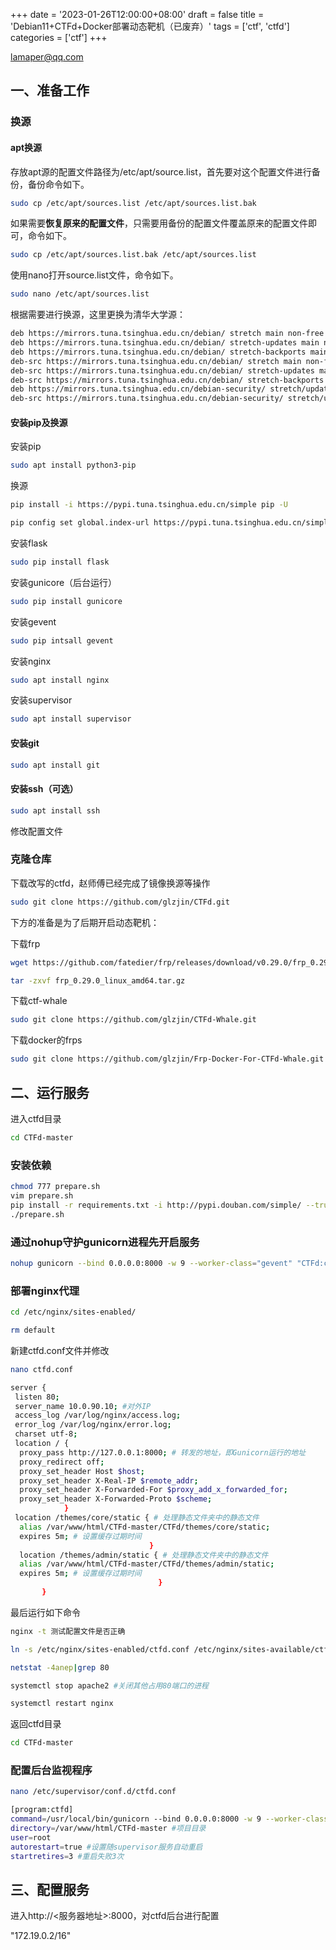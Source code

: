 +++
date = '2023-01-26T12:00:00+08:00'
draft = false
title = 'Debian11+CTFd+Docker部署动态靶机（已废弃）'
tags = ['ctf', 'ctfd']
categories = ['ctf']
+++

lamaper@qq.com

## 一、准备工作

### 换源

#### apt换源

存放apt源的配置文件路径为/etc/apt/source.list，首先要对这个配置文件进行备份，备份命令如下。

```bash
sudo cp /etc/apt/sources.list /etc/apt/sources.list.bak
```

 如果需要**恢复原来的配置文件**，只需要用备份的配置文件覆盖原来的配置文件即可，命令如下。

```bash
sudo cp /etc/apt/sources.list.bak /etc/apt/sources.list
```

 使用nano打开source.list文件，命令如下。

```bash
sudo nano /etc/apt/sources.list
```

根据需要进行换源，这里更换为清华大学源：

```bash
deb https://mirrors.tuna.tsinghua.edu.cn/debian/ stretch main non-free contrib
deb https://mirrors.tuna.tsinghua.edu.cn/debian/ stretch-updates main non-free contrib
deb https://mirrors.tuna.tsinghua.edu.cn/debian/ stretch-backports main non-free contrib
deb-src https://mirrors.tuna.tsinghua.edu.cn/debian/ stretch main non-free contrib
deb-src https://mirrors.tuna.tsinghua.edu.cn/debian/ stretch-updates main non-free contrib
deb-src https://mirrors.tuna.tsinghua.edu.cn/debian/ stretch-backports main non-free contrib
deb https://mirrors.tuna.tsinghua.edu.cn/debian-security/ stretch/updates main non-free contrib
deb-src https://mirrors.tuna.tsinghua.edu.cn/debian-security/ stretch/updates main non-free contrib
```

#### 安装pip及换源

安装pip

```bash
sudo apt install python3-pip
```

换源

```bash
pip install -i https://pypi.tuna.tsinghua.edu.cn/simple pip -U
```

```bash
pip config set global.index-url https://pypi.tuna.tsinghua.edu.cn/simple
```

安装flask

```bash
sudo pip install flask
```

安装gunicore（后台运行）

```bash
sudo pip install gunicore
```

安装gevent

```bash
sudo pip intsall gevent
```

安装nginx

```bash
sudo apt install nginx
```

安装supervisor

```bash
sudo apt install supervisor
```

#### 安装git

```bash
sudo apt install git
```

#### 安装ssh（可选）

```bash
sudo apt install ssh
```

修改配置文件

### 克隆仓库

下载改写的ctfd，赵师傅已经完成了镜像换源等操作

```bash
sudo git clone https://github.com/glzjin/CTFd.git
```

下方的准备是为了后期开启动态靶机：

下载frp

```bash
wget https://github.com/fatedier/frp/releases/download/v0.29.0/frp_0.29.0_linux_amd64.tar.gz

tar -zxvf frp_0.29.0_linux_amd64.tar.gz
```

下载ctf-whale

```bash
sudo git clone https://github.com/glzjin/CTFd-Whale.git
```

下载docker的frps

```bash
sudo git clone https://github.com/glzjin/Frp-Docker-For-CTFd-Whale.git
```

## 二、运行服务

进入ctfd目录

```bash
cd CTFd-master
```

### 安装依赖

```bash
chmod 777 prepare.sh
vim prepare.sh 
pip install -r requirements.txt -i http://pypi.douban.com/simple/ --trusted-host pypi.douban.com 
./prepare.sh
```

### 通过nohup守护gunicorn进程先开启服务

```bash
nohup gunicorn --bind 0.0.0.0:8000 -w 9 --worker-class="gevent" "CTFd:create_app()"#w表示进程数，建议 cpu核心数*2+1
```

### 部署nginx代理

```bash
cd /etc/nginx/sites-enabled/
```

```bash
rm default
```

新建ctfd.conf文件并修改

```bash
nano ctfd.conf
```

```bash
server { 
 listen 80; 
 server_name 10.0.90.10; #对外IP
 access_log /var/log/nginx/access.log;
 error_log /var/log/nginx/error.log;
 charset utf-8;
 location / {
  proxy_pass http://127.0.0.1:8000; # 转发的地址，即Gunicorn运行的地址
  proxy_redirect off;
  proxy_set_header Host $host;
  proxy_set_header X-Real-IP $remote_addr;
  proxy_set_header X-Forwarded-For $proxy_add_x_forwarded_for;
  proxy_set_header X-Forwarded-Proto $scheme;
            }
 location /themes/core/static { # 处理静态文件夹中的静态文件
  alias /var/www/html/CTFd-master/CTFd/themes/core/static;
  expires 5m; # 设置缓存过期时间
                               }
  location /themes/admin/static { # 处理静态文件夹中的静态文件
  alias /var/www/html/CTFd-master/CTFd/themes/admin/static;
  expires 5m; # 设置缓存过期时间
                                 }
       }
```

最后运行如下命令

```bash
nginx -t 测试配置文件是否正确

ln -s /etc/nginx/sites-enabled/ctfd.conf /etc/nginx/sites-available/ctfd.conf

netstat -4anep|grep 80

systemctl stop apache2 #关闭其他占用80端口的进程

systemctl restart nginx
```

返回ctfd目录

```bash
cd CTFd-master
```

### 配置后台监视程序

```bash
nano /etc/supervisor/conf.d/ctfd.conf

[program:ctfd]
command=/usr/local/bin/gunicorn --bind 0.0.0.0:8000 -w 9 --worker-class="gevent" "CTFd:create_app()"
directory=/var/www/html/CTFd-master #项目目录
user=root
autorestart=true #设置随supervisor服务自动重启
startretires=3 #重启失败3次
```

## 三、配置服务

进入http://<服务器地址>:8000，对ctfd后台进行配置

"172.19.0.2/16"